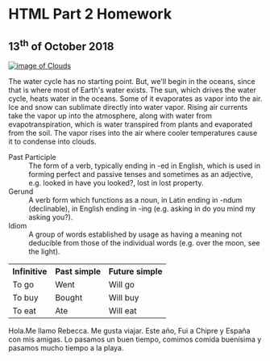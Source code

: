 <h1>HTML Part 2 Homework</h1>
<h2>13<sup>th</sup> of October 2018</h2>

<p>
<a href="https://upload.wikimedia.org/wikipedia/commons/e/e0/Clouds_over_the_Atlantic_Ocean.jpg"
   title="View Image Source"> <img class="imgLeft" src="https://upload.wikimedia.org/wikipedia/commons/e/e0/Clouds_over_the_Atlantic_Ocean.jpg" alt="image of Clouds" >
  
  </a>

The water cycle has no starting point. But, we'll begin in the oceans, since that is where most of Earth's water exists. The sun, which drives the water cycle, heats water in the oceans. Some of it evaporates as vapor into the air. Ice and snow can sublimate directly into water vapor. Rising air currents take the vapor up into the atmosphere, along with water from evapotranspiration, which is water transpired from plants and evaporated from the soil. The vapor rises into the air where cooler temperatures cause it to condense into clouds.

</p>

<p></p>
<dl>
  <dt>Past Participle </dt>
  <dd>The form of a verb, typically ending in -ed in English, which is used in forming perfect and passive tenses and sometimes as an adjective, e.g. looked in have you looked?, lost in lost property.</dd>
  <dt>Gerund </dt> 
  <dd>A verb form which functions as a noun, in Latin ending in -ndum (declinable), in English ending in -ing (e.g. asking in do you mind my asking you?).</dd>
  <dt>Idiom </dt>
  <dd>A group of words established by usage as having a meaning not deducible from those of the individual words (e.g. over the moon, see the light).</dd>
</dl>
<p></p>
<table>
  <tr>
    <th>Infinitive</th>
    <th>Past simple</th>
    <th>Future simple</th>
  </tr>
  <tr>
    <td>To go</td>
    <td>Went</td>
    <td>Will go</td>
  </tr>
  <tr>
    <td>To buy</td>
    <td>Bought</td>
    <td>Will buy</td>
  </tr>
  <tr>
  <td>To eat</td>
  <td>Ate</td>
  <td>Will eat</td>
  </tr>
</table>
<p></p>
<p lang="es"> Hola.Me llamo Rebecca. Me gusta viajar. Este año, Fui a Chipre y España con mis amigas. Lo pasamos un buen tiempo, comimos comida buenísima y pasamos mucho tiempo a la playa.</p>




